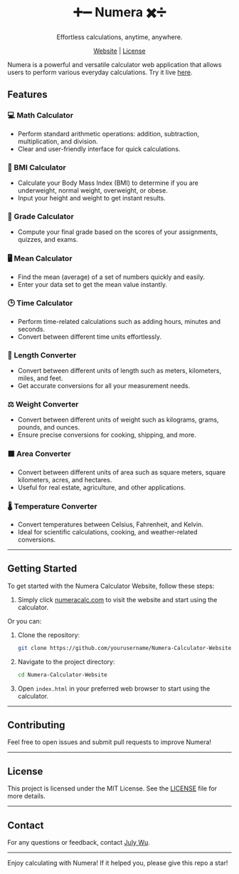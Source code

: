 <div align="center">
  
  <h1>➕➖ Numera ✖️➗</h1>
  <p>Effortless calculations, anytime, anywhere.</p>
  
  [Website](https://numeracalc.com/) | [License](LICENSE)
</div>

Numera is a powerful and versatile calculator web application that allows users to perform various everyday calculations. Try it live [here](https://numeracalc.com/).

## Features

### 💻 Math Calculator
- Perform standard arithmetic operations: addition, subtraction, multiplication, and division.
- Clear and user-friendly interface for quick calculations.

### 👤 BMI Calculator
- Calculate your Body Mass Index (BMI) to determine if you are underweight, normal weight, overweight, or obese.
- Input your height and weight to get instant results.

### 💯 Grade Calculator
- Compute your final grade based on the scores of your assignments, quizzes, and exams.

### 🖥️ Mean Calculator
- Find the mean (average) of a set of numbers quickly and easily.
- Enter your data set to get the mean value instantly.

### 🕒 Time Calculator
- Perform time-related calculations such as adding hours, minutes and seconds.
- Convert between different time units effortlessly.

### 📏 Length Converter
- Convert between different units of length such as meters, kilometers, miles, and feet.
- Get accurate conversions for all your measurement needs.

### ⚖️ Weight Converter
- Convert between different units of weight such as kilograms, grams, pounds, and ounces.
- Ensure precise conversions for cooking, shipping, and more.

### ⬛️ Area Converter
- Convert between different units of area such as square meters, square kilometers, acres, and hectares.
- Useful for real estate, agriculture, and other applications.

### 🌡️ Temperature Converter
- Convert temperatures between Celsius, Fahrenheit, and Kelvin.
- Ideal for scientific calculations, cooking, and weather-related conversions.

---

## Getting Started

To get started with the Numera Calculator Website, follow these steps:
1. Simply click <a href=https://numeracalc.com/ target="_blank">numeracalc.com</a> to visit the website and start using the calculator.

Or you can:

1. Clone the repository:
    ```bash
    git clone https://github.com/yourusername/Numera-Calculator-Website.git
    ```
2. Navigate to the project directory:
    ```bash
    cd Numera-Calculator-Website
    ```
3. Open `index.html` in your preferred web browser to start using the calculator.

---

## Contributing

Feel free to open issues and submit pull requests to improve Numera!

---

## License

This project is licensed under the MIT License. See the [LICENSE](LICENSE) file for more details.

---

## Contact

For any questions or feedback, contact [July Wu](github.com/JLW7).

____

Enjoy calculating with Numera! If it helped you, please give this repo a star! 

